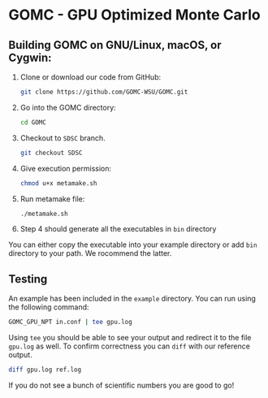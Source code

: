 # GOMC - GPU Optimized Monte Carlo

## Building GOMC on GNU/Linux, macOS, or Cygwin:

  1. Clone or download our code from GitHub:
      ```bash
      git clone https://github.com/GOMC-WSU/GOMC.git
      ```
  2. Go into the GOMC directory: 
      ```bash
      cd GOMC
      ```
  3. Checkout to `SDSC` branch.
      ```bash
      git checkout SDSC
      ```
  5. Give execution permission: 
      ```bash
      chmod u+x metamake.sh
      ```
  6. Run metamake file:
      ```bash
      ./metamake.sh
      ```
  7. Step 4 should generate all the executables in `bin` directory

  You can either copy the executable into your example directory or add `bin` directory to your path. We rocommend the latter.

## Testing
  An example has been included in the `example` directory. You can run using the following command:
  ```bash
  GOMC_GPU_NPT in.conf | tee gpu.log
  ```

  Using `tee` you should be able to see your output and redirect it to the file `gpu.log` as well. To confirm correctness you can `diff` with our reference output.
  ```bash
  diff gpu.log ref.log
  ```

  If you do not see a bunch of scientific numbers you are good to go!